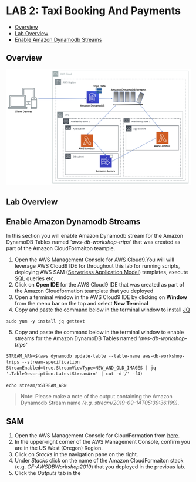 # LAB 2: Taxi Booking And Payments

* [Overview](#overview)  
* [Lab Overview](#lab-overview)
* [Enable Amazon Dynamodb Streams](#enable-amazon-dynamodb-streams)
 
## Overview
![architecture.png](./assets/architecture.png)

## Lab Overview

## Enable Amazon Dynamodb Streams
In this section you will enable Amazon Dynamodb stream for the Amazon DynamoDB Tables named _'aws-db-workshop-trips'_ that was created as part of the Amazon CloudFormaiton teample.

1. Open the AWS Management Console for [AWS Cloud9](https://us-west-2.console.aws.amazon.com/cloud9/home?region=us-west-2#).You will will leverage AWS Cloud9 IDE for throughout this lab for running scripts, deploying AWS SAM ([Serverless Application Model](https://aws.amazon.com/serverless/sam/)) templates, execute SQL queries etc.
2. Click on __Open IDE__ for the AWS Cloud9 IDE that was created as part of the Amazon Cloudformation teamplate that you deployed
3. Open a terminal window in the  AWS Cloud9 IDE by clicking on __Window__ from the menu bar on the top and select __New Terminal__
4. Copy and paste the command below in the terminal window to install [JQ](https://stedolan.github.io/jq/) 

```shell script
sudo yum -y install jq gettext
```
5. Copy and paste the command below in the terminal window to enable streams for the Amazon DynamoDB Tables named _'aws-db-workshop-trips'_
```shell script
STREAM_ARN=$(aws dynamodb update-table --table-name aws-db-workshop-trips --stream-specification StreamEnabled=true,StreamViewType=NEW_AND_OLD_IMAGES | jq '.TableDescription.LatestStreamArn' | cut -d'/' -f4)

echo stream/$STREAM_ARN
```

> Note: Please make a note of the output containing the Amazon Dynamodb Stream name _(e.g. stream/2019-09-14T05:39:36.199)_.

## SAM

1. Open the AWS Management Console for CloudFormation from [here](https://us-west-2.console.aws.amazon.com/cloudformation/home?region=us-west-2).  
2. In the upper-right corner of the AWS Management Console, confirm you are in the US West (Oregon) Region.  
3. Click on _Stacks_ in the navigation pane on the right.  
4. Under _Stacks_ click on the name of the Amazon CloudFormaiton stack (e.g. _CF-AWSDBWorkshop2019_) that you deployed in the previous lab.  
5. Click the _Outputs_ tab in the    


 